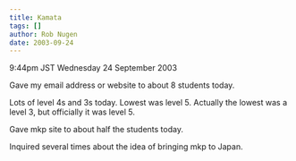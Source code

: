 ```yaml
---
title: Kamata
tags: []
author: Rob Nugen
date: 2003-09-24
---
```


<p class=date>9:44pm JST Wednesday 24 September 2003</p>

<p>Gave my email address or website to about 8 students today.</p>

<p>Lots of level 4s and 3s today.  Lowest was level 5.  Actually the
lowest was a level 3, but officially it was level 5.</p>

<p>Gave mkp site to about half the students today.</p>

<p>Inquired several times about the idea of bringing mkp to Japan.</p>
